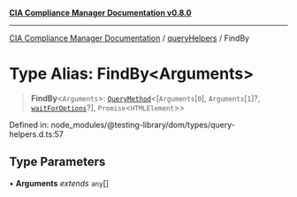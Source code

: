 [**CIA Compliance Manager Documentation v0.8.0**](../../../README.md)

***

[CIA Compliance Manager Documentation](../../../globals.md) / [queryHelpers](../README.md) / FindBy

# Type Alias: FindBy\<Arguments\>

> **FindBy**\<`Arguments`\>: [`QueryMethod`](QueryMethod.md)\<\[`Arguments`\[`0`\], `Arguments`\[`1`\]?, [`waitForOptions`](../../../interfaces/waitForOptions.md)?\], `Promise`\<`HTMLElement`\>\>

Defined in: node\_modules/@testing-library/dom/types/query-helpers.d.ts:57

## Type Parameters

• **Arguments** *extends* `any`[]
